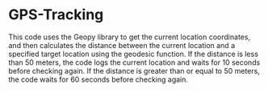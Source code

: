 # GPS-Tracking
This code uses the Geopy library to get the current location coordinates, and then calculates the distance between the current location and a specified target location using the geodesic function. If the distance is less than 50 meters, the code logs the current location and waits for 10 seconds before checking again. If the distance is greater than or equal to 50 meters, the code waits for 60 seconds before checking again.
